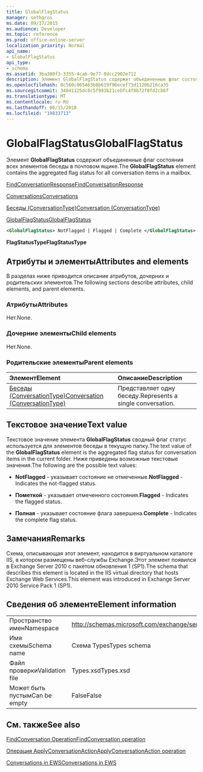 ```yaml
---
title: GlobalFlagStatus
manager: sethgros
ms.date: 09/17/2015
ms.audience: Developer
ms.topic: reference
ms.prod: office-online-server
localization_priority: Normal
api_name:
- GlobalFlagStatus
api_type:
- schema
ms.assetid: 3ba300f3-3355-4cab-9e77-0dcc2902e712
description: Элемент GlobalFlagStatus содержит объединенные флаг состояния всех элементов беседы в почтовом ящике.
ms.openlocfilehash: 0c560c065463b8b619f96ecef73d1120b216ca35
ms.sourcegitcommit: 34041125dc8c5f993b21cebfc4f8b72f0fd2cb6f
ms.translationtype: MT
ms.contentlocale: ru-RU
ms.lasthandoff: 06/15/2018
ms.locfileid: "19833713"
---
```

# <a name="globalflagstatus"></a><span data-ttu-id="4f657-103">GlobalFlagStatus</span><span class="sxs-lookup"><span data-stu-id="4f657-103">GlobalFlagStatus</span></span>

<span data-ttu-id="4f657-104">Элемент **GlobalFlagStatus** содержит объединенные флаг состояния всех элементов беседы в почтовом ящике.</span><span class="sxs-lookup"><span data-stu-id="4f657-104">The **GlobalFlagStatus** element contains the aggregated flag status for all conversation items in a mailbox.</span></span> 
  
[<span data-ttu-id="4f657-105">FindConversationResponse</span><span class="sxs-lookup"><span data-stu-id="4f657-105">FindConversationResponse</span></span>](findconversationresponse.md)
  
[<span data-ttu-id="4f657-106">Conversations</span><span class="sxs-lookup"><span data-stu-id="4f657-106">Conversations</span></span>](conversations-ex15websvcsotherref.md)
  
[<span data-ttu-id="4f657-107">Беседы (ConversationType)</span><span class="sxs-lookup"><span data-stu-id="4f657-107">Conversation (ConversationType)</span></span>](conversation-conversationtype.md)
  
[<span data-ttu-id="4f657-108">GlobalFlagStatus</span><span class="sxs-lookup"><span data-stu-id="4f657-108">GlobalFlagStatus</span></span>](globalflagstatus.md)
  
```XML
<GlobalFlagStatus> NotFlagged | Flagged | Complete </GlobalFlagStatus>
```

 <span data-ttu-id="4f657-109">**FlagStatusType**</span><span class="sxs-lookup"><span data-stu-id="4f657-109">**FlagStatusType**</span></span>
## <a name="attributes-and-elements"></a><span data-ttu-id="4f657-110">Атрибуты и элементы</span><span class="sxs-lookup"><span data-stu-id="4f657-110">Attributes and elements</span></span>

<span data-ttu-id="4f657-111">В разделах ниже приводится описание атрибутов, дочерних и родительских элементов.</span><span class="sxs-lookup"><span data-stu-id="4f657-111">The following sections describe attributes, child elements, and parent elements.</span></span>
  
### <a name="attributes"></a><span data-ttu-id="4f657-112">Атрибуты</span><span class="sxs-lookup"><span data-stu-id="4f657-112">Attributes</span></span>

<span data-ttu-id="4f657-113">Нет.</span><span class="sxs-lookup"><span data-stu-id="4f657-113">None.</span></span>
  
### <a name="child-elements"></a><span data-ttu-id="4f657-114">Дочерние элементы</span><span class="sxs-lookup"><span data-stu-id="4f657-114">Child elements</span></span>

<span data-ttu-id="4f657-115">Нет.</span><span class="sxs-lookup"><span data-stu-id="4f657-115">None.</span></span>
  
### <a name="parent-elements"></a><span data-ttu-id="4f657-116">Родительские элементы</span><span class="sxs-lookup"><span data-stu-id="4f657-116">Parent elements</span></span>

|<span data-ttu-id="4f657-117">**Элемент**</span><span class="sxs-lookup"><span data-stu-id="4f657-117">**Element**</span></span>|<span data-ttu-id="4f657-118">**Описание**</span><span class="sxs-lookup"><span data-stu-id="4f657-118">**Description**</span></span>|
|:-----|:-----|
|[<span data-ttu-id="4f657-119">Беседы (ConversationType)</span><span class="sxs-lookup"><span data-stu-id="4f657-119">Conversation (ConversationType)</span></span>](conversation-conversationtype.md) <br/> |<span data-ttu-id="4f657-120">Представляет одну беседу.</span><span class="sxs-lookup"><span data-stu-id="4f657-120">Represents a single conversation.</span></span>  <br/> |
   
## <a name="text-value"></a><span data-ttu-id="4f657-121">Текстовое значение</span><span class="sxs-lookup"><span data-stu-id="4f657-121">Text value</span></span>

<span data-ttu-id="4f657-122">Текстовое значение элемента **GlobalFlagStatus** сводный флаг статус используется для элементов беседы в текущую папку.</span><span class="sxs-lookup"><span data-stu-id="4f657-122">The text value of the **GlobalFlagStatus** element is the aggregated flag status for conversation items in the current folder.</span></span> <span data-ttu-id="4f657-123">Ниже приведены возможные текстовые значения.</span><span class="sxs-lookup"><span data-stu-id="4f657-123">The following are the possible text values:</span></span> 
  
- <span data-ttu-id="4f657-124">**NotFlagged** - указывает состояние не отмеченные.</span><span class="sxs-lookup"><span data-stu-id="4f657-124">**NotFlagged** - Indicates the not-flagged status.</span></span> 
    
- <span data-ttu-id="4f657-125">**Пометкой** - указывает отмеченного состояния.</span><span class="sxs-lookup"><span data-stu-id="4f657-125">**Flagged** - Indicates the flagged status.</span></span> 
    
- <span data-ttu-id="4f657-126">**Полная** - указывает состояние флага завершена.</span><span class="sxs-lookup"><span data-stu-id="4f657-126">**Complete** - Indicates the complete flag status.</span></span> 
    
## <a name="remarks"></a><span data-ttu-id="4f657-127">Замечания</span><span class="sxs-lookup"><span data-stu-id="4f657-127">Remarks</span></span>

<span data-ttu-id="4f657-128">Схема, описывающая этот элемент, находится в виртуальном каталоге IIS, в котором размещены веб-службы Exchange.Этот элемент появился в Exchange Server 2010 с пакетом обновления 1 (SP1).</span><span class="sxs-lookup"><span data-stu-id="4f657-128">The schema that describes this element is located in the IIS virtual directory that hosts Exchange Web Services.This element was introduced in Exchange Server 2010 Service Pack 1 (SP1).</span></span>
  
## <a name="element-information"></a><span data-ttu-id="4f657-129">Сведения об элементе</span><span class="sxs-lookup"><span data-stu-id="4f657-129">Element information</span></span>

|||
|:-----|:-----|
|<span data-ttu-id="4f657-130">Пространство имен</span><span class="sxs-lookup"><span data-stu-id="4f657-130">Namespace</span></span>  <br/> |http://schemas.microsoft.com/exchange/services/2006/types  <br/> |
|<span data-ttu-id="4f657-131">Имя схемы</span><span class="sxs-lookup"><span data-stu-id="4f657-131">Schema name</span></span>  <br/> |<span data-ttu-id="4f657-132">Схема Types</span><span class="sxs-lookup"><span data-stu-id="4f657-132">Types schema</span></span>  <br/> |
|<span data-ttu-id="4f657-133">Файл проверки</span><span class="sxs-lookup"><span data-stu-id="4f657-133">Validation file</span></span>  <br/> |<span data-ttu-id="4f657-134">Types.xsd</span><span class="sxs-lookup"><span data-stu-id="4f657-134">Types.xsd</span></span>  <br/> |
|<span data-ttu-id="4f657-135">Может быть пустым</span><span class="sxs-lookup"><span data-stu-id="4f657-135">Can be empty</span></span>  <br/> |<span data-ttu-id="4f657-136">False</span><span class="sxs-lookup"><span data-stu-id="4f657-136">False</span></span>  <br/> |
   
## <a name="see-also"></a><span data-ttu-id="4f657-137">См. также</span><span class="sxs-lookup"><span data-stu-id="4f657-137">See also</span></span>



[<span data-ttu-id="4f657-138">FindConversation Operation</span><span class="sxs-lookup"><span data-stu-id="4f657-138">FindConversation operation</span></span>](findconversation-operation.md)
  
[<span data-ttu-id="4f657-139">Операция ApplyConversationAction</span><span class="sxs-lookup"><span data-stu-id="4f657-139">ApplyConversationAction operation</span></span>](applyconversationaction-operation.md)


[<span data-ttu-id="4f657-140">Conversations in EWS</span><span class="sxs-lookup"><span data-stu-id="4f657-140">Conversations in EWS</span></span>](http://msdn.microsoft.com/library/91e64629-db6c-4c94-9dcb-d386232e8467%28Office.15%29.aspx)

